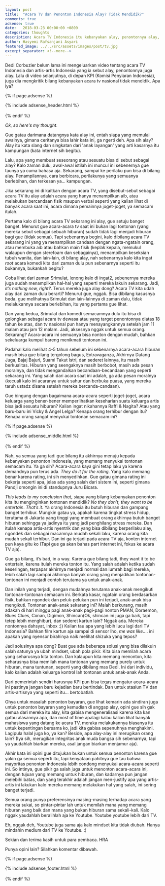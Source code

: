 ```yaml
---
layout: post
title:  "Acara TV dan Penonton Indonesia Alay? Tidak Mendidik?"
comments: true
adsense: true
date:   2018-03-23 00:00:00 +0800
categories: thoughts
description: Acara TV Indonesia itu kebanyakan alay, penontonnya alay, artisnya juga alay. Apa iya?
author: Hasyemi Rafsanjani Asyari
featured_image: ../../src/assets/images/post/tv.jpg
excerpt_separator: <!--more-->
---
```


<p class="intro">Dedi Corbuzier belum lama ini mengeluarkan video tentang acara TV Indonesia dan artis-artis Indonesia yang ia sebut alay, penontonnya juga alay. Lalu di video selanjutnya, di depan KPI (Komisi Penyiaran Indonesia), juga dia mengkritik bilang kebanyakan acara tv nasional tidak mendidik. Apa iya?</p>

{% if page.adsense %}
<div class="ads">
	{% include adsense_header.html %}
</div>
<br/>
{% endif %}

_Ok, so here's my thought_.

Gue gatau darimana datangnya kata alay ini, entah siapa yang memulai awalnya, gimana ceritanya bisa lahir kata ini, ga ngerti deh. Apa sih alay? Alay itu kata slang dan singkatan dari 'anak layangan' yang arti kasarnya itu kampungan (kata internet sih begitu).

Lalu, apa yang membuat seseorang atau sesuatu bisa di sebut sebagai alay? Kalo zaman dulu, awal-awal istilah ini muncul ini sebenernya gue taunya ya cuma bahasa aja. Sekarang, sampai ke perilaku pun bisa di bilang alay. Penampilannya, cara berbicara, perilakunya yang semuanya berlebihan, dan terkesan ya... kampungan.

Jika sekarang ini di kaitkan dengan acara TV, yang disebut-sebut sebagai acara TV itu alay adalah acara yang hanya menampilkan aib, atau melakukan bercandaan fisik maupun verbal seperti yang kalian lihat di banyak acara saat ini, acara dimana pemainnya joget-joget, ya semacam itulah.

Pertama kalo di bilang acara TV sekarang ini alay, gue setuju banget banget. Menurut gue acara-acara tv saat ini bukan lagi tontonan (yang mereka sebut sebagai sebuah hiburan) sudah tidak lagi menjadi hiburan bagi gue (tidak semua). Tapi sebenarnya begini, kalo dibilang acara TV sekarang ini yang ya menampilkan candaan dengan ngata-ngatain orang, atau membuka aib atau bahkan main fisik (keplak kepala, memukul walaupun dengan sterefoam dan sebagainya), menampilkan keseksian tubuh wanita, dan lain-lain, di bilang alay, nah sebenarnya kalo kita ingat _root_ acara komedi kita dari zaman dulu pun sebenarnya seperti itu bukannya, bukankah begitu?

Coba lihat dari zaman Srimulat, lenong kalo di ingat2, sebenernya mereka juga sudah menampilkan hal-hal yang seperti mereka lakuin sekarang. Jadi, _it’s nothing new, right?_. Terus mereka juga alay dong? Acara TV kita udah alay dari zaman dulu berarti?
Menurut gue, nggak. Bisa dibilang kasusnya beda, gue melihatnya Srimulat dan lain-lainnya di zaman dulu, tidak melalukannya secara berlebihan, itu yang pertama gue lihat. 

Dan yang kedua, Srimulat dan komedi semacamnya dulu itu bisa di golongkan sebagai acara tv dewasa atau yang target penontonnya diatas 18 tahun ke atas, dan tv nasional pun hanya menayangkannya setelah jam 11 malam atau jam 12 malam. Jadi, aksesnya nggak untuk semua orang. Sekarang? Acara-acara ini semuanya bisa nonton dengan mudah, bahkan sekeluarga kumpul bareng menikmati tontonan ini.

Padahal kalo melihat 4-5 tahun sebelum ini sebenarnya acara-acara hiburan masih bisa gue bilang tergolong bagus, Extravaganza, Akhirnya Datang Juga, Bajaj Bajuri, Suami Takut Istri, dan sederet lainnya, itu masih berkualitas. Hiburan yang seengaknya masih berbobot, masih ada pesan moralnya, dan tidak mengandalkan becandaan-becandaan yang seperti sekarang ini. Yang salah dari acara saat ini adalah, ga ada pesan moralnya (kecuali kalo ini acaranya untuk sahur dan berbuka puasa, yang mereka taruh ustadz disana setelah mereka bercanda-candaan).

Gue bingung dengan bagaimana acara-acara seperti joget-joget, acara keluarga yang bener-bener memperlihatkan keseharian suatu keluarga artis bisa jadi sesuatu hiburan? Kalian ingat nikahannya Raffi & Nagita? Atau yang baru-baru ini Vicky & Angel Lelga? Kenapa orang terhibur dengan itu? Kenapa orang sangat menyukai tontonan semacam ini?

{% if page.adsense %}
<div class="ads">
	{% include adsense_middle.html %}
</div>
<br/>
{% endif %}

Nah, ya semua yang tadi gue bilang itu akhirnya menuju kepada kebanyakan penonton Indonesia, yang memang menyukai tontonan semacam itu. Ya ga sih? Acara-acara kaya gini tetap laku ya karena demandnya pun terus ada. _They do it for the rating_. Yang kalo memang benar karena rating, ini sih menyedihkan. Gue gatau gimana rating ini bekerja seperti apa, jelas ada yang salah dari sistem ini, seperti gimana Pandji omongin ini di standupnya Juru Bicara.

_This leads to my conclusion that_, siapa yang bilang kebanyakan penonton kita itu menginginkan tontonan mendidik? _No they don’t, they want to be entertain_. _That’s it_. Ya orang Indonesia itu butuh hiburan dan gampang banget terhibur. Mungkin gatau ya, apakah karena tingkat stress hidup, terutama di Jakarta yang tinggi yang membuat orang akhirnya butuh banget hiburan sehingga ya jadinya itu yang jadi penghilang stress mereka. Dan itulah kenapa artis-artis nyentrik dan yang bisa dibilang berperilaku alay, ngondek dan sebagai macamnya mudah sekali laku, karena orang kita mudah sekali terhibur. Dan ini ga terjadi pada acara TV aja, konten internet pun kaya gitu ko (Tapi gue ga akan bahas part internet ini, fokus ke acara TV aja).

Gue ga bilang, it’s bad, in a way. Karena gue bilang tadi, they want it to be entertain, karena itulah mereka tonton itu. Yang salah adalah ketika sudah keseringan, terpapar akhirnya menjadi normal dan lumrah bagi mereka, lebih salah lagi sampai akhirnya banyak orang yang menjadikan tontonan-tontonan ini menjadi contoh terutama ya untuk anak-anak.

Dan inilah yang terjadi, dengan mudahnya terutama anak-anak mengikuti tontonan-tontonan semacam ini. Berkata kasar, ngatain orang berdasarkan fisik, bahkan ngondek dan peluk-pelukan pun ini terjadi, anak-anak bisa mengikuti. Tontonan anak-anak sekarang ini? Malah berkurang, masih adakah di hari minggu pagi anak-anak pagi-pagi nonton PMAN, Doraemon, Blues Clues, Conan, Digimon, Shincan(Ok, shincan ini juga ga baik, tapi tetep lebih menghibur), dan sederet kartun lain? Nggak ada. Mereka nontonnya dahsyat, inbox :)) Kalian tau apa yang lebih lucu lagi dari TV Indonesia? Bahkan film kartun aja sampai di sensor lho, _me was like_.... ini apakah yang nyensor birahinya naik melihat shizuka yang tepos?

Jadi solusinya apa dong? Buat gue ada beberapa solusi yang bisa dilakuin salah satunya ya ubah mindset, ubah pola pikir. Kita bisa memilah acara yang seharusnya kita tonton. Dan kalaupun kita memang menonton, kita seharusnya bisa memilah mana tontonan yang memang purely untuk hiburan, mana tuntunan, seperti yang dibilang mas Dedi. Ini dari individu, kalo kalian adalah keluarga kontrol lah tontonan untuk anak-anak Anda. 

Dari pemerintah sendiri harusnya KPI pun bisa tegas mengatur acara-acara ini pastinya jangan baru kejadian baru bertindak. Dan untuk stasiun TV dan artis-artisnya yang seperti itu… bertobatlah.

Ohya untuk masalah penonton bayaran, gue lihat kemarin ada sindiran juga untuk penonton bayaran yang kemudian di anggap alay, opini gue sih gak semua dari mereka itu alay, kita gabisa mengeneralisasi karena kita kan gatau alasannya apa, dan most of time apalagi kalau kalian lihat banyak mahasiswa yang datang ke acara TV, meraka melakukannya biasanya itu untuk kepentingan bersama ko, jadi kita gabisa sepenuhnya menghakimi. Lagipula halal juga ko, ya kan? Beside, apa alay-alay ini merugikan orang lain? (Iya sih, merugikan integritas anak muda bangsa sih sebenarnya, tapi ya yaudahlah biarkan mereka, asal jangan biarkan menjamur aja).

Akhir kata ini opini gue ditujukan bukan untuk semua penonton karena gue yakin ga semua seperti itu, tapi kenyataan pahitnya gue tau bahwa mayoritas penonton Indonesia lebih condong menyukai acara-acara seperti ini. So intinya, gue pikir ga salah juga untuk menonton acara-acara ini, dengan tujuan yang memang untuk hiburan, dan kadarnya pun jangan melebihi batas, dan yang terakhir adalah jangan men-justify apa yang artis-artis ini lakukan kalo mereka memang melakukan hal yang salah, ini sering banget terjadi. 

Semua orang punya preferensinya masing-masing terhadap acara yang mereka sukai, so pintar-pintar lah untuk memilah mana yang memang hiburan yang baik dan mana yang bukan hiburan sama sekali-kali. Kalo nggak yaudahlah beralihlah aja ke Youtube. Youtube youtube lebih dari TV. 

Eh, nggak deh, Youtube juga sama aja kalo mindset kita tidak diubah. Hanya mindahin medium dari TV ke Youtube. :)

Sekian dan terima kasih untuk para pembaca. 
HRA

Punya opini lain? Silahkan komentar dibawah.

{% if page.adsense %}
<div class="ads">
	{% include adsense_footer.html %}
</div>
<br/>
{% endif %}